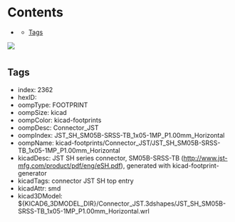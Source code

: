 



Contents
========

* [](#)
	* [Tags](#tags)
  
![][im]
# 

## Tags

- index: 2362
- hexID: 
- oompType: FOOTPRINT
- oompSize: kicad
- oompColor: kicad-footprints
- oompDesc: Connector_JST
- oompIndex: JST_SH_SM05B-SRSS-TB_1x05-1MP_P1.00mm_Horizontal
- oompName: kicad-footprints/Connector_JST/JST_SH_SM05B-SRSS-TB_1x05-1MP_P1.00mm_Horizontal
- kicadDesc: JST SH series connector, SM05B-SRSS-TB (http://www.jst-mfg.com/product/pdf/eng/eSH.pdf), generated with kicad-footprint-generator
- kicadTags: connector JST SH top entry
- kicadAttr: smd
- kicad3DModel: ${KICAD6_3DMODEL_DIR}/Connector_JST.3dshapes/JST_SH_SM05B-SRSS-TB_1x05-1MP_P1.00mm_Horizontal.wrl



[im]: image.png
